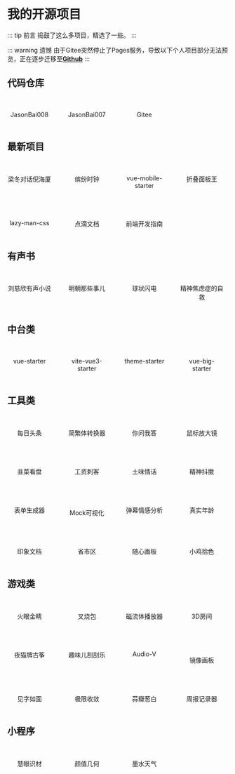 # 我的开源项目

::: tip 前言
捣鼓了这么多项目，精选了一些。
:::

::: warning 遗憾
由于Gitee突然停止了Pages服务，导致以下个人项目部分无法预览，正在逐步迁移至[**Github**](https://github.com/JasonBai008)
:::

## 代码仓库

<!-- - [Github](https://github.com/JasonBai007)
- [Gitee](https://gitee.com/lubanseven) -->

<div class="row" style="justify-content: flex-start">
  <a class="itemWrap" target="_blank" href="https://github.com/JasonBai008">
    <img :src="$withBase('/projects/github.png')">
    <h4>JasonBai008</h4>
  </a>
  <a class="itemWrap" target="_blank" href="https://github.com/JasonBai007">
    <img :src="$withBase('/projects/github.png')">
    <h4>JasonBai007</h4>
  </a>
  <a class="itemWrap" target="_blank" href="https://gitee.com/lubanseven">
    <img :src="$withBase('/projects/gitee.png')">
    <h4>Gitee</h4>
  </a>  
</div>

## 最新项目

<div class="row">
  <a class="itemWrap" target="_blank" href="https://jasonbai008.github.io/nihaixia/">
    <img :src="$withBase('/projects/latest1.png')">
    <h4>梁冬对话倪海厦</h4>
  </a>
  <a class="itemWrap" target="_blank" href="https://jasonbai008.github.io/clock/">
    <img :src="$withBase('/projects/latest2.png')">
    <h4>缤纷时钟</h4>
  </a>
  <a class="itemWrap" target="_blank" href="https://jasonbai008.github.io/vue-mobile-starter/">
    <img :src="$withBase('/projects/latest3.png')">
    <h4>vue-mobile-starter</h4>
  </a>
  <a class="itemWrap" target="_blank" href="https://jasonbai008.github.io/wang-collapse/">
    <img :src="$withBase('/projects/latest4.png')">
    <h4>折叠面板王</h4>
  </a>    
</div>

<!-- ## 未分类 -->

<div class="row">  
  <a class="itemWrap" target="_blank" href="https://jasonbai008.github.io/lazy-man-css/">
    <img :src="$withBase('/projects/lazy.png')">
    <h4>lazy-man-css</h4>
  </a>
  <a class="itemWrap" target="_blank" href="https://jasonbai008.github.io/doc/">
    <img :src="$withBase('/projects/book3.png')">
    <h4>点滴文档</h4>
  </a>
  <a class="itemWrap" target="_blank" href="https://gitee.com/lubanseven/baipress">
    <img :src="$withBase('/projects/book4.png')">
    <h4>前端开发指南</h4>
  </a>
</div>


## 有声书

<div class="row">
  <a class="itemWrap" target="_blank" href="https://jasonbai008.github.io/book">
    <img :src="$withBase('/projects/book1.png')">
    <h4>刘慈欣有声小说</h4>
  </a>
  <a class="itemWrap" target="_blank" href="https://jasonbai008.github.io/ming/">
    <img :src="$withBase('/projects/book6.png')">
    <h4>明朝那些事儿</h4>
  </a>
  <a class="itemWrap" target="_blank" href="https://jasonbai008.github.io/lightning/">
    <img :src="$withBase('/projects/book5.png')">
    <h4>球状闪电</h4>
  </a>
  <a class="itemWrap" target="_blank" href="https://jasonbai008.github.io/selfhelp/">
    <img :src="$withBase('/projects/book2.png')">
    <h4>精神焦虑症的自救</h4>
  </a>    
</div>

## 中台类

<!-- - [vue-starter](https://github.com/JasonBai007/vue-starter) `一个开箱即用的vue中台系统`
- [vite-starter](https://github.com/JasonBai007/vite-starter) `一个开箱即用的vite & vue3模板`
- [theme-starter](https://github.com/JasonBai007/theme-starter) `系统换肤示例模板`
- [vue-big-starter](https://gitee.com/lubanseven/vue-big-starter) `Vue大屏模板` -->

<div class="row">
  <a class="itemWrap" target="_blank" href="https://jasonbai008.github.io/vue-starter/#/login">
    <img :src="$withBase('/projects/template1.png')">
    <h4>vue-starter</h4>
  </a>
  <a class="itemWrap" target="_blank" href="https://jasonbai008.github.io/vite-vue3-starter">
    <img :src="$withBase('/projects/template2.png')">
    <h4>vite-vue3-starter</h4>
  </a>
  <a class="itemWrap" target="_blank" href="https://jasonbai007.github.io/theme-starter/">
    <img :src="$withBase('/projects/template3.png')">
    <h4>theme-starter</h4>
  </a>
  <a class="itemWrap" target="_blank" href="https://gitee.com/lubanseven/vue-big-starter">
    <img :src="$withBase('/projects/template4.png')">
    <h4>vue-big-starter</h4>
  </a>
</div>

## 工具类

<!-- - [news](https://lubanseven.gitee.io/news) `每日头条`
- [converter](https://lubanseven.gitee.io/converter) `简体-繁体 转换器`
- [ai](https://lubanseven.gitee.io/ai) `chatGPT聊天机器人-智子`
- [microscope](https://lubanseven.gitee.io/microscope) `鼠标放大镜`
- [chives](https://lubanseven.gitee.io/chives) `韭菜看盘`
- [salary](https://lubanseven.gitee.io/salary) `工资计算器`
- [qinghua](https://lubanseven.gitee.io/qinghua) `随机土味情话`
- [douyin](https://lubanseven.gitee.io/douyin) `抖音无水印下载工具`
- [lego](https://jasonbai007.github.io/lego) `拖拽表单生成器`
- [json-preview](https://jasonbai007.github.io/json-preview) `Mock数据可视化工具`
- [b-danmakus](https://github.com/JasonBai007/b-danmakus) `爬取B站弹幕数据并分析弹幕情感`
- [age](https://lubanseven.gitee.io/age) `真实年龄计算器`
- [keeper](https://jasonbai007.github.io/keeper) `计划执行记录器`
- [utils](https://gitee.com/lubanseven/utils) `封装了常用工具函数`
- [done](http://lubanseven.gitee.io/done) `周报记录器`
- [suanban](http://lubanseven.gitee.io/suanban/#/movie) `蒜瓣-聪白` -->

<div class="row">
  <a class="itemWrap" target="_blank" href="https://jasonbai008.github.io/news">
    <img :src="$withBase('/projects/tools1.png')">
    <h4>每日头条</h4>
  </a>
  <a class="itemWrap" target="_blank" href="https://lubanseven.gitee.io/converter">
    <img :src="$withBase('/projects/tools2.png')">
    <h4>简繁体转换器</h4>
  </a>
  <a class="itemWrap" target="_blank" href="https://gitee.com/lubanseven/ai-pc">
    <img :src="$withBase('/projects/tools3.png')">
    <h4>你问我答</h4>
  </a>
  <a class="itemWrap" target="_blank" href="https://jasonbai008.github.io/microscope">
    <img :src="$withBase('/projects/tools4.png')">
    <h4>鼠标放大镜</h4>
  </a>
</div>

<div class="row">
  <a class="itemWrap" target="_blank" href="https://jasonbai008.github.io/chives">
    <img :src="$withBase('/projects/tools5.png')">
    <h4>韭菜看盘</h4>
  </a>
  <a class="itemWrap" target="_blank" href="https://jasonbai008.github.io/salary">
    <img :src="$withBase('/projects/tools6.png')">
    <h4>工资刺客</h4>
  </a>
  <a class="itemWrap" target="_blank" href="https://jasonbai008.github.io/qinghua">
    <img :src="$withBase('/projects/tools7.png')">
    <h4>土味情话</h4>
  </a>
  <a class="itemWrap" target="_blank" href="https://jasonbai008.github.io/douyin">
    <img :src="$withBase('/projects/tools8.png')">
    <h4>精神抖擞</h4>
  </a>
</div>

<div class="row">
  <a class="itemWrap" target="_blank" href="https://jasonbai007.github.io/lego">
    <img :src="$withBase('/projects/tools9.png')">
    <h4>表单生成器</h4>
  </a>
  <a class="itemWrap" target="_blank" href="https://jasonbai007.github.io/json-preview">
    <img :src="$withBase('/projects/tools10.png')" style="margin-top: 16px;">
    <h4>Mock可视化</h4>
  </a>
  <a class="itemWrap" target="_blank" href="https://github.com/JasonBai007/b-danmakus">
    <img :src="$withBase('/projects/tools11.png')">
    <h4>弹幕情感分析</h4>
  </a>
  <a class="itemWrap" target="_blank" href="https://gitee.com/lubanseven/age">
    <img :src="$withBase('/projects/tools12.png')">
    <h4>真实年龄</h4>
  </a>
</div>

<div class="row">
  <a class="itemWrap" target="_blank" href="https://jasonbai008.github.io/mark-me">
    <img :src="$withBase('/projects/tools13.png')">
    <h4>印象文档</h4>
  </a> 
  <a class="itemWrap" target="_blank" href="https://gitee.com/lubanseven/area">
    <img :src="$withBase('/projects/tools14.png')">
    <h4>省市区</h4>
  </a> 
  <a class="itemWrap" target="_blank" href="https://jasonbai008.github.io/dream-pad">
    <img :src="$withBase('/projects/tools15.png')">
    <h4>随心画板</h4>
  </a> 
  <a class="itemWrap" target="_blank" href="https://jasonbai008.github.io/eye-dropper">
    <img :src="$withBase('/projects/tools16.png')">
    <h4>小鸡拾色</h4>
  </a>  
</div>

## 游戏类

<!-- - [eyesight](https://lubanseven.gitee.io/eyesight) `火眼金睛H5游戏`
- [xball](https://lubanseven.gitee.io/xball) `叉烧包H5游戏`
- [fluid](https://lubanseven.gitee.io/fluid) `磁流体播放器`
- [cube](https://lubanseven.gitee.io/room/index.html) `ThreeJS的3D空间`
- [zither](https://lubanseven.gitee.io/zither) `夜猫牌古筝`
- [lottery](https://lubanseven.gitee.io/lottery) `趣味儿刮刮乐`
- [lottie](https://lubanseven.gitee.io/lottie) `LottieFiles` -->

<div class="row">
  <a class="itemWrap" target="_blank" href="https://jasonbai008.github.io/eyesight">
    <img :src="$withBase('/projects/game1.png')">
    <h4>火眼金睛</h4>
  </a>
  <a class="itemWrap" target="_blank" href="https://jasonbai008.github.io/xball">
    <img :src="$withBase('/projects/game2.png')">
    <h4>叉烧包</h4>
  </a>
  <a class="itemWrap" target="_blank" href="https://gitee.com/lubanseven/fluid">
    <img :src="$withBase('/projects/game3.png')">
    <h4>磁流体播放器</h4>
  </a>
  <a class="itemWrap" target="_blank" href="https://gitee.com/lubanseven/room">
    <img :src="$withBase('/projects/game4.png')">
    <h4>3D房间</h4>
  </a>
</div>
<div class="row">
  <a class="itemWrap" target="_blank" href="https://jasonbai008.github.io/zither">
    <img :src="$withBase('/projects/game5.png')">
    <h4>夜猫牌古筝</h4>
  </a>
  <a class="itemWrap" target="_blank" href="https://gitee.com/lubanseven/lottery">
    <img :src="$withBase('/projects/game6.png')">
    <h4>趣味儿刮刮乐</h4>
  </a>
  <a class="itemWrap" target="_blank" href="https://jasonbai008.github.io/audio-v/">
    <img :src="$withBase('/projects/game13.png')">
    <h4>Audio-V</h4>
  </a> 
  <a class="itemWrap" target="_blank" href="https://jasonbai008.github.io/mirror">
    <img :src="$withBase('/projects/game8.png')" style="margin-top: 22px;">
    <h4>镜像画板</h4>
  </a>  
</div>
<div class="row">
  <a class="itemWrap jianzi" target="_blank" href="https://jasonbai008.github.io/writing/">
    <img :src="$withBase('/projects/game9.png')">
    <h4>见字如面</h4>
  </a>
  <a class="itemWrap" target="_blank" href="https://gitee.com/lubanseven/random/">
    <img :src="$withBase('/projects/game10.png')">
    <h4>极限收敛</h4>
  </a>
  <a class="itemWrap jianzi" target="_blank" href="https://gitee.com/lubanseven/suanban/">
    <img :src="$withBase('/projects/game11.png')">
    <h4>蒜瓣葱白</h4>
  </a>
  <a class="itemWrap" target="_blank" href="https://jasonbai007.github.io/vue-have-done/">
    <img :src="$withBase('/projects/game12.png')">
    <h4>周报记录器</h4>
  </a>
</div>

## 小程序

<!-- - [慧眼识材](https://jasonbai007.github.io/tech/mp1.jpg) `文字识别/花卉识别/同声传译`
- [墨水天气](https://jasonbai007.github.io/tech/mp2.jpg) `气象趋势图`
- [颜值几何](https://jasonbai007.github.io/tech/mp3.jpg) `颜值检测工具` -->

<div class="row">
  <a class="itemWrap" target="_blank">
    <img :src="$withBase('/tech/mp1.jpg')" style="width:125px">
    <h4>慧眼识材</h4>
  </a>  
  <a class="itemWrap" target="_blank">
    <img :src="$withBase('/tech/mp3.jpg')" style="width:125px">
    <h4>颜值几何</h4>
  </a>  
  <a class="itemWrap" target="_blank">
    <img :src="$withBase('/tech/mp2.jpg')" style="width:125px">
    <h4>墨水天气</h4>
  </a>
</div>

<style scoped>

.row {
  display: flex;
  /* justify-content: space-between; */
  text-align: center;
  margin-top: 20px;
}
.itemWrap {
  text-decoration: none;
  width: 20%;
  opacity: 1;
  display: block;
}
.itemWrap:not(:last-child) {
  margin-right: 6%
}
.itemWrap:hover {
  cursor: pointer;
}
img {
  display: block;
  width:40px;
  margin: 10px auto;
}
.itemWrap h4 {
  font-weight: normal;
}
@media screen and (max-width: 600px) {
  .itemWrap {
    width: 24%;
  }
  .itemWrap h4 {
    font-size: 12px;
  }  
}

</style>

